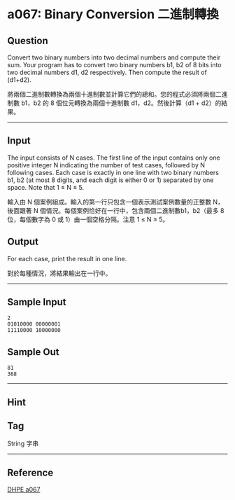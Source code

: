 # a067: Binary Conversion 二進制轉換

## Question
Convert two binary numbers into two decimal numbers and compute their sum. Your program has to convert two binary numbers b1, b2 of 8 bits into two decimal numbers d1, d2 respectively. Then compute the result of (d1+d2).

將兩個二進制數轉換為兩個十進制數並計算它們的總和。您的程式必須將兩個二進制數 b1，b2 的 8 個位元轉換為兩個十進制數 d1，d2。然後計算（d1 + d2）的結果。

---

## Input
The input consists of N cases. The first line of the input contains only one positive integer N indicating the number of test cases, followed by N following cases. Each case is exactly in one line with two binary numbers b1, b2 (at most 8 digits, and each digit is either 0 or 1) separated by one space. Note that 1 ≤ N ≤ 5.

輸入由 N 個案例組成。輸入的第一行只包含一個表示測試案例數量的正整數 N，後面跟著 N 個情況。每個案例恰好在一行中，包含兩個二進制數b1，b2（最多 8 位，每個數字為 0 或 1）由一個空格分隔。注意 1 ≤ N ≤ 5。

## Output
For each case, print the result in one line.

對於每種情況，將結果輸出在一行中。

---

## Sample Input
```
2
01010000 00000001
11110000 10000000
```

## Sample Out
```
81
368
```

---

## Hint

## Tag
String 字串

---
## Reference
[DHPE a067](http://134.208.12.72/ShowProblem?problemid=a067)